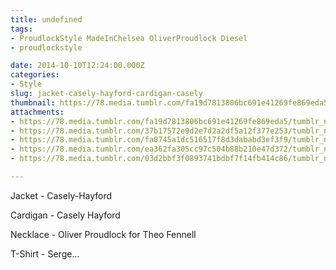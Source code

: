 ```yaml
---
title: undefined
tags:
- ProudlockStyle MadeInChelsea OliverProudlock Diesel
- proudlockstyle

date: 2014-10-10T12:24:00.000Z
categories:
- Style
slug: jacket-casely-hayford-cardigan-casely
thumbnail: https://78.media.tumblr.com/fa19d7813806bc691e41269fe869eda5/tumblr_nd8aghqa7f1rhrm24o5_1280.jpg
attachments:
- https://78.media.tumblr.com/fa19d7813806bc691e41269fe869eda5/tumblr_nd8aghqa7f1rhrm24o5_1280.jpg
- https://78.media.tumblr.com/37b17572e9d2e7d2a2df5a12f377e253/tumblr_nd8aghqa7f1rhrm24o2_1280.jpg
- https://78.media.tumblr.com/fa0745a1dc516517f8d3dababd3ef3f9/tumblr_nd8aghqa7f1rhrm24o3_1280.jpg
- https://78.media.tumblr.com/ea362fa305cc97c504b88b210e47d372/tumblr_nd8aghqa7f1rhrm24o4_1280.jpg
- https://78.media.tumblr.com/03d2bbf3f0893741bdbf7f14fb414c86/tumblr_nd8aghqa7f1rhrm24o1_1280.jpg

---
```


Jacket - Casely-Hayford 

  Cardigan - Casely Hayford 

  Necklace - Oliver Proudlock for Theo Fennell 

  T-Shirt - Serge...
